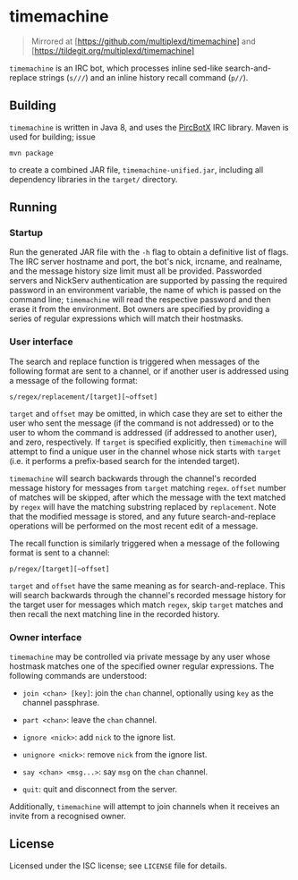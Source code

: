 # timemachine

> Mirrored at [https://github.com/multiplexd/timemachine] and
> [https://tildegit.org/multiplexd/timemachine]

`timemachine` is an IRC bot, which processes inline sed-like search-and-replace
strings (`s///`) and an inline history recall command (`p//`).

## Building

`timemachine` is written in Java 8, and uses the
[PircBotX](https://github.com/pircbotx/pircbotx) IRC library. Maven is used for
building; issue

```
mvn package
```

to create a combined JAR file, `timemachine-unified.jar`, including
all dependency libraries in the `target/` directory.

## Running

### Startup

Run the generated JAR file with the `-h` flag to obtain a definitive list of
flags. The IRC server hostname and port, the bot's nick, ircname, and realname,
and the message history size limit must all be provided. Passworded servers and
NickServ authentication are supported by passing the required password in an
environment variable, the name of which is passed on the command line;
`timemachine` will read the respective password and then erase it from the
environment. Bot owners are specified by providing a series of regular
expressions which will match their hostmasks.

### User interface

The search and replace function is triggered when messages of the
following format are sent to a channel, or if another user is
addressed using a message of the following format:

```
s/regex/replacement/[target][~offset]
```

`target` and `offset` may be omitted, in which case they are set to either the
user who sent the message (if the command is not addressed) or to the user to
whom the command is addressed (if addressed to another user), and zero,
respectively. If `target` is specified explicitly, then `timemachine` will
attempt to find a unique user in the channel whose nick starts with `target`
(i.e. it performs a prefix-based search for the intended target).

`timemachine` will search backwards through the channel's recorded message
history for messages from `target` matching `regex`. `offset` number of matches
will be skipped, after which the message with the text matched by `regex` will
have the matching substring replaced by `replacement`. Note that the modified
message is stored, and any future search-and-replace operations will be
performed on the most recent edit of a message.

The recall function is similarly triggered when a message of the following
format is sent to a channel:

```
p/regex/[target][~offset]
```

`target` and `offset` have the same meaning as for search-and-replace. This will
search backwards through the channel's recorded message history for the target
user for messages which match `regex`, skip `target` matches and then recall the
next matching line in the recorded history.

### Owner interface

`timemachine` may be controlled via private message by any user whose hostmask
matches one of the specified owner regular expressions. The following commands
are understood:

- `join <chan> [key]`: join the `chan` channel, optionally using `key` as the
channel passphrase.

- `part <chan>`: leave the `chan` channel.

- `ignore <nick>`: add `nick` to the ignore list.

- `unignore <nick>`: remove `nick` from the ignore list.

- `say <chan> <msg...>`: say `msg` on the `chan` channel.

- `quit`: quit and disconnect from the server.

Additionally, `timemachine` will attempt to join channels when it receives an
invite from a recognised owner.

## License

Licensed under the ISC license; see `LICENSE` file for details.
